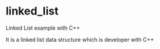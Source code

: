 # linked_list
Linked List example with C++

It is a linked list data structure which is developer with C++
